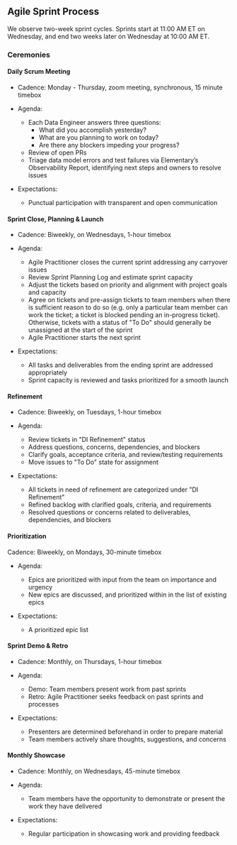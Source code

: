## Agile Sprint Process

We observe two-week sprint cycles. Sprints start at 11:00 AM ET on Wednesday, and end two weeks later on Wednesday at 10:00 AM ET.

### Ceremonies

#### Daily Scrum Meeting 

- Cadence: Monday - Thursday, zoom meeting, synchronous, 15 minute timebox 
  
- Agenda: 
  - Each Data Engineer answers three questions:
    - What did you accomplish yesterday?
    - What are you planning to work on today?
    - Are there any blockers impeding your progress?
  - Review of open PRs
  - Triage data model errors and test failures via Elementary’s Observability Report,  identifying next steps and owners to resolve issues

- Expectations:
  - Punctual participation with transparent and open communication

#### Sprint Close, Planning & Launch

- Cadence: Biweekly, on Wednesdays, 1-hour timebox
- Agenda: 
  - Agile Practitioner closes the current sprint addressing any carryover issues
  - Review Sprint Planning Log and estimate sprint capacity
  - Adjust the tickets based on priority and alignment with project goals and capacity
  - Agree on tickets and pre-assign tickets to team members when there is sufficient reason to do so (e.g. only a particular team member can work the ticket; a ticket is blocked pending an in-progress ticket). Otherwise, tickets with a status of "To Do" should generally be unassigned at the start of the sprint
  - Agile Practitioner starts the next sprint
    
- Expectations:
  - All tasks and deliverables from the ending sprint are addressed appropriately
  - Sprint capacity is reviewed and tasks prioritized for a smooth launch


#### Refinement

- Cadence: Biweekly, on Tuesdays, 1-hour timebox
  
- Agenda:
  - Review tickets in "DI Refinement" status
  - Address questions, concerns, dependencies, and blockers
  - Clarify goals, acceptance criteria, and review/testing requirements
  - Move issues to "To Do" state for assignment

- Expectations:
  - All tickets in need of refinement are categorized under "DI Refinement"
  - Refined backlog with clarified goals, criteria, and requirements
  - Resolved questions or concerns related to deliverables, dependencies, and blockers


#### Prioritization 
 Cadence: Biweekly, on Mondays, 30-minute timebox
  
- Agenda: 
  - Epics are prioritized with input from the team on importance and urgency
  - New epics are discussed, and prioritized within in the list of existing epics

- Expectations:
  - A prioritized epic list
  

#### Sprint Demo & Retro

- Cadence: Monthly, on Thursdays, 1-hour timebox
  
- Agenda: 
  - Demo: Team members present work from past sprints
  - Retro: Agile Practitioner seeks feedback on past sprints and processes

- Expectations:
  - Presenters are determined beforehand in order to prepare material
  - Team members actively share thoughts, suggestions, and concerns


#### Monthly Showcase
- Cadence: Monthly, on Wednesdays, 45-minute timebox
  
- Agenda: 
  - Team members have the opportunity to demonstrate or present the work they have delivered
    
- Expectations:
  - Regular participation in showcasing work and providing feedback
